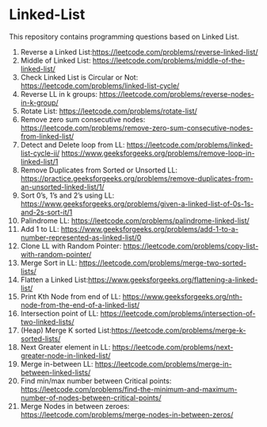 # Linked-List
This repository contains programming questions based on Linked List.
1) Reverse a Linked List:https://leetcode.com/problems/reverse-linked-list/
2) Middle of Linked List: https://leetcode.com/problems/middle-of-the-linked-list/
3) Check Linked List is Circular or Not: https://leetcode.com/problems/linked-list-cycle/
4) Reverse LL in k groups: https://leetcode.com/problems/reverse-nodes-in-k-group/
5) Rotate List: https://leetcode.com/problems/rotate-list/
6) Remove zero sum consecutive nodes: https://leetcode.com/problems/remove-zero-sum-consecutive-nodes-from-linked-list/
7) Detect and Delete loop from LL: https://leetcode.com/problems/linked-list-cycle-ii/ 
   https://www.geeksforgeeks.org/problems/remove-loop-in-linked-list/1
8) Remove Duplicates from Sorted or Unsorted LL: https://practice.geeksforgeeks.org/problems/remove-duplicates-from-an-unsorted-linked-list/1/
9) Sort 0’s, 1’s and 2’s using LL: https://www.geeksforgeeks.org/problems/given-a-linked-list-of-0s-1s-and-2s-sort-it/1
10) Palindrome LL: https://leetcode.com/problems/palindrome-linked-list/
11) Add 1 to LL: https://www.geeksforgeeks.org/problems/add-1-to-a-number-represented-as-linked-list/0
12) Clone LL with Random Pointer: https://leetcode.com/problems/copy-list-with-random-pointer/
13) Merge Sort in LL: https://leetcode.com/problems/merge-two-sorted-lists/
14) Flatten a Linked List:https://www.geeksforgeeks.org/flattening-a-linked-list/
15) Print Kth Node from end of LL: https://www.geeksforgeeks.org/nth-node-from-the-end-of-a-linked-list/
16) Intersection point of LL: https://leetcode.com/problems/intersection-of-two-linked-lists/
17) (Heap) Merge K sorted List:https://leetcode.com/problems/merge-k-sorted-lists/
18) Next Greater element in LL: https://leetcode.com/problems/next-greater-node-in-linked-list/
19) Merge in-between LL: https://leetcode.com/problems/merge-in-between-linked-lists/
20) Find min/max number between Critical points: https://leetcode.com/problems/find-the-minimum-and-maximum-number-of-nodes-between-critical-points/
21) Merge Nodes in between zeroes: https://leetcode.com/problems/merge-nodes-in-between-zeros/
